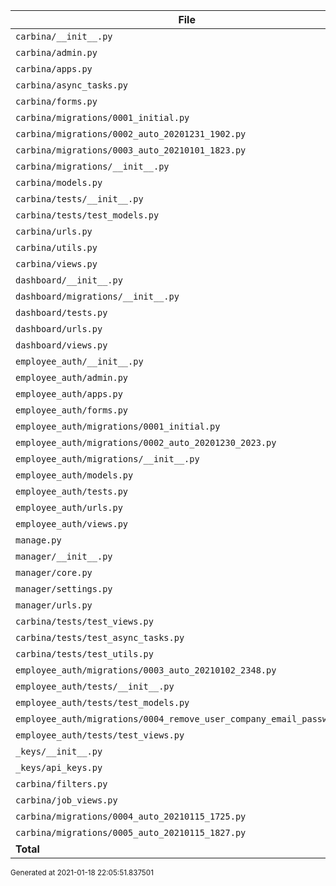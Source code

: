 | File | Statements | Missing | Coverage |
|-------|------------|---------|----------|
| `carbina/__init__.py` | 0 | 0 | 100% |
| `carbina/admin.py` | 11 | 0 | 100% |
| `carbina/apps.py` | 8 | 0 | 100% |
| `carbina/async_tasks.py` | 95 | 32 | 66% |
| `carbina/forms.py` | 98 | 36 | 63% |
| `carbina/migrations/0001_initial.py` | 9 | 0 | 100% |
| `carbina/migrations/0002_auto_20201231_1902.py` | 5 | 0 | 100% |
| `carbina/migrations/0003_auto_20210101_1823.py` | 7 | 0 | 100% |
| `carbina/migrations/__init__.py` | 0 | 0 | 100% |
| `carbina/models.py` | 125 | 10 | 92% |
| `carbina/tests/__init__.py` | 0 | 0 | 100% |
| `carbina/tests/test_models.py` | 67 | 0 | 100% |
| `carbina/urls.py` | 5 | 0 | 100% |
| `carbina/utils.py` | 11 | 2 | 82% |
| `carbina/views.py` | 182 | 69 | 62% |
| `dashboard/__init__.py` | 0 | 0 | 100% |
| `dashboard/migrations/__init__.py` | 0 | 0 | 100% |
| `dashboard/tests.py` | 1 | 0 | 100% |
| `dashboard/urls.py` | 3 | 0 | 100% |
| `dashboard/views.py` | 20 | 8 | 60% |
| `employee_auth/__init__.py` | 0 | 0 | 100% |
| `employee_auth/admin.py` | 48 | 13 | 73% |
| `employee_auth/apps.py` | 4 | 0 | 100% |
| `employee_auth/forms.py` | 29 | 3 | 90% |
| `employee_auth/migrations/0001_initial.py` | 9 | 0 | 100% |
| `employee_auth/migrations/0002_auto_20201230_2023.py` | 4 | 0 | 100% |
| `employee_auth/migrations/__init__.py` | 0 | 0 | 100% |
| `employee_auth/models.py` | 78 | 0 | 100% |
| `employee_auth/tests.py` | 34 | 0 | 100% |
| `employee_auth/urls.py` | 3 | 0 | 100% |
| `employee_auth/views.py` | 128 | 56 | 56% |
| `manage.py` | 12 | 2 | 83% |
| `manager/__init__.py` | 0 | 0 | 100% |
| `manager/core.py` | 14 | 9 | 36% |
| `manager/settings.py` | 29 | 0 | 100% |
| `manager/urls.py` | 8 | 0 | 100% |
| `carbina/tests/test_views.py` | 117 | 2 | 98% |
| `carbina/tests/test_async_tasks.py` | 59 | 0 | 100% |
| `carbina/tests/test_utils.py` | 3 | 0 | 100% |
| `employee_auth/migrations/0003_auto_20210102_2348.py` | 4 | 0 | 100% |
| `employee_auth/tests/__init__.py` | 0 | 0 | 100% |
| `employee_auth/tests/test_models.py` | 171 | 0 | 100% |
| `employee_auth/migrations/0004_remove_user_company_email_password.py` | 4 | 0 | 100% |
| `employee_auth/tests/test_views.py` | 100 | 0 | 100% |
| `_keys/__init__.py` | 0 | 0 | 100% |
| `_keys/api_keys.py` | 1 | 0 | 100% |
| `carbina/filters.py` | 10 | 0 | 100% |
| `carbina/job_views.py` | 62 | 32 | 48% |
| `carbina/migrations/0004_auto_20210115_1725.py` | 6 | 0 | 100% |
| `carbina/migrations/0005_auto_20210115_1827.py` | 6 | 0 | 100% |
| **Total** | **1590** | **274** | **83%** |


<small>Generated at 2021-01-18 22:05:51.837501</small>